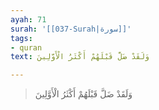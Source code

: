 ```yaml
---
ayah: 71
surah: '[[037-Surah|سورة]]'
tags:
- quran
text: وَلَقَدْ ضَلَّ قَبْلَهُمْ أَكْثَرُ الْأَوَّلِينَ

---
```

> وَلَقَدْ ضَلَّ قَبْلَهُمْ أَكْثَرُ الْأَوَّلِينَ
